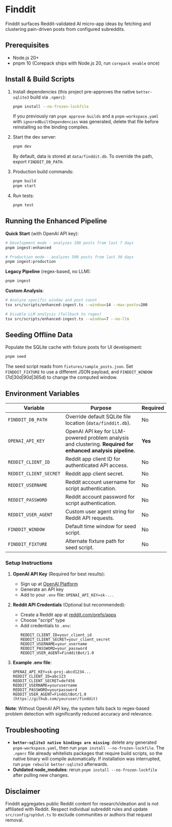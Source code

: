 # Finddit

Finddit surfaces Reddit-validated AI micro-app ideas by fetching and clustering pain-driven posts from configured subreddits.

## Prerequisites

- Node.js 20+
- pnpm 10 (Corepack ships with Node.js 20, run `corepack enable` once)

## Install & Build Scripts

1. Install dependencies (this project pre-approves the native `better-sqlite3` build via `.npmrc`):

   ```bash
   pnpm install --no-frozen-lockfile
   ```

   If you previously ran `pnpm approve-builds` and a `pnpm-workspace.yaml` with `ignoredBuiltDependencies` was generated, delete that file before reinstalling so the binding compiles.

2. Start the dev server:

   ```bash
   pnpm dev
   ```

   By default, data is stored at `data/finddit.db`. To override the path, export `FINDDIT_DB_PATH`.

3. Production build commands:

   ```bash
   pnpm build
   pnpm start
   ```

4. Run tests:

   ```bash
   pnpm test
   ```

## Running the Enhanced Pipeline

**Quick Start** (with OpenAI API key):
```bash
# Development mode - analyzes 100 posts from last 7 days
pnpm ingest:enhanced

# Production mode - analyzes 500 posts from last 30 days
pnpm ingest:production
```

**Legacy Pipeline** (regex-based, no LLM):
```bash
pnpm ingest
```

**Custom Analysis**:
```bash
# Analyze specific window and post count
tsx src/scripts/enhanced-ingest.ts --window=14 --max-posts=200

# Disable LLM analysis (fallback to regex)
tsx src/scripts/enhanced-ingest.ts --window=7 --no-llm
```

## Seeding Offline Data

Populate the SQLite cache with fixture posts for UI development:

```bash
pnpm seed
```

The seed script reads from `fixtures/sample_posts.json`. Set `FINDDIT_FIXTURE` to use a different JSON payload, and `FINDDIT_WINDOW` (7d|30d|90d|365d) to change the computed window.

## Environment Variables

| Variable | Purpose | Required |
| --- | --- | --- |
| `FINDDIT_DB_PATH` | Override default SQLite file location (`data/finddit.db`). | No |
| `OPENAI_API_KEY` | OpenAI API key for LLM-powered problem analysis and clustering. **Required for enhanced analysis pipeline.** | **Yes** |
| `REDDIT_CLIENT_ID` | Reddit app client ID for authenticated API access. | No |
| `REDDIT_CLIENT_SECRET` | Reddit app client secret. | No |
| `REDDIT_USERNAME` | Reddit account username for script authentication. | No |
| `REDDIT_PASSWORD` | Reddit account password for script authentication. | No |
| `REDDIT_USER_AGENT` | Custom user agent string for Reddit API requests. | No |
| `FINDDIT_WINDOW` | Default time window for seed script. | No |
| `FINDDIT_FIXTURE` | Alternate fixture path for seed script. | No |

### Setup Instructions

1. **OpenAI API Key** (Required for best results):
   - Sign up at [OpenAI Platform](https://platform.openai.com/)
   - Generate an API key
   - Add to your `.env` file: `OPENAI_API_KEY=sk-...`

2. **Reddit API Credentials** (Optional but recommended):
   - Create a Reddit app at [reddit.com/prefs/apps](https://www.reddit.com/prefs/apps)
   - Choose "script" type
   - Add credentials to `.env`:
     ```
     REDDIT_CLIENT_ID=your_client_id
     REDDIT_CLIENT_SECRET=your_client_secret
     REDDIT_USERNAME=your_username
     REDDIT_PASSWORD=your_password
     REDDIT_USER_AGENT=FindditBot/1.0
     ```

3. **Example .env file**:
   ```
   OPENAI_API_KEY=sk-proj-abcd1234...
   REDDIT_CLIENT_ID=abc123
   REDDIT_CLIENT_SECRET=def456
   REDDIT_USERNAME=yourusername
   REDDIT_PASSWORD=yourpassword
   REDDIT_USER_AGENT=FindditBot/1.0 (https://github.com/youruser/finddit)
   ```

**Note**: Without OpenAI API key, the system falls back to regex-based problem detection with significantly reduced accuracy and relevance.

## Troubleshooting

- **`better-sqlite3 native bindings are missing`**: delete any generated `pnpm-workspace.yaml`, then run `pnpm install --no-frozen-lockfile`. The `.npmrc` file already whitelists packages that require build scripts, so the native binary will compile automatically. If installation was interrupted, run `pnpm rebuild better-sqlite3` afterwards.
- **Outdated node_modules**: rerun `pnpm install --no-frozen-lockfile` after pulling new changes.

## Disclaimer

Finddit aggregates public Reddit content for research/ideation and is not affiliated with Reddit. Respect individual subreddit rules and update `src/config/optOut.ts` to exclude communities or authors that request removal.
